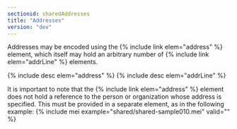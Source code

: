 ```yaml
---
sectionid: sharedAddresses
title: "Addresses"
version: "dev"
---
```


Addresses may be encoded using the {% include link elem="address" %} element, which itself may hold an arbitrary number of {% include link elem="addrLine" %} elements.

{% include desc elem="address" %}
{% include desc elem="addrLine" %}

It is important to note that the {% include link elem="address" %} element does not hold a reference to the person or organization whose address is specified. This must be provided in a separate element, as in the following example:
{% include mei example="shared/shared-sample010.mei" valid="" %}
